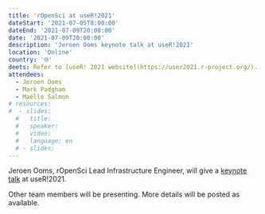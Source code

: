 ```yaml
---
title: 'rOpenSci at useR!2021'
dateStart: '2021-07-05T8:00:00'
dateEnd: '2021-07-09T20:00:00'
date: '2021-07-09T20:00:00'
description: 'Jeroen Ooms keynote talk at useR!2021'
location: 'Online'
country: '🌐'
deets: Refer to [useR! 2021 website](https://user2021.r-project.org/).
attendees:
  - Jeroen Ooms
  - Mark Padgham
  - Maëlle Salmon
# resources:
#  - slides: 
  #   title: 
  #   speaker: 
  #   video: 
  #   language: en
  # - slides: 
---
```

Jeroen Ooms, rOpenSci Lead Infrastructure Engineer, will give a [keynote talk](https://user2021.r-project.org/program/keynotes/) at useR!2021.

Other team members will be presenting. More details will be posted as available.